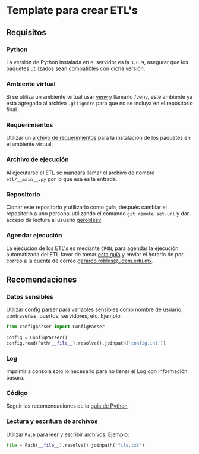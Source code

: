 # Template para crear ETL's
## Requisitos
### Python
La versión de Python instalada en el servidor es la `3.6.9`, asegurar que los paquetes utilizados sean compatibles con dicha versión.

### Ambiente virtual
Si se utiliza un ambiente virtual usar [venv](https://docs.python.org/3/tutorial/venv.html) y llamarlo /venv, este ambiente ya esta agregado al archivo `.gitignore` para que no se incluya en el repositorio final.

### Requerimientos
Utilizar un [archivo de requerimientos](https://pip.pypa.io/en/stable/user_guide/#requirements-files) para la instalación de los paquetes en el ambiente virtual.

### Archivo de ejecución
Al ejecutarse el ETL se mandará llamar el archivo de nombre `etl/__main__.py` por lo que esa es la entrada.

### Repositorio
Clonar este repositorio y utilizarlo como guía, después cambiar el repositorio a uno personal utilizando el comando `git remote set-url` y dar acceso de lectura al usuario [geroblesv](https://github.com/geroblesv/)

### Agendar ejecución
La ejecución de los ETL's es mediante `CRON`, para agendar la ejecución automatizada del ETL favor de tomar [esta guía](https://crontab.guru/) y envíar el horario de por correo a la cuenta de correo gerardo.robles@udem.edu.mx.

## Recomendaciones
### Datos sensibles
Utilizar [config parser](https://docs.python.org/3/library/configparser.html) para variables sensibles como nombre de usuario, contraseñas, puertos, servidores, etc. 
Ejemplo:
```python 
from configparser import ConfigParser

config = ConfigParser()
config.read(Path(__file__).resolve().joinpath('config.ini'))
```
### Log
Imprimir a consola solo lo necesario para no llenar el Log con información basura.
### Código
Seguir las recomendaciones de la [guía de Python](https://www.python.org/dev/peps/pep-0008/)
### Lectura y escritura de archivos
Utilizar `Path` para leer y escribir archivos. 
Ejemplo:
```python
file = Path(__file__).resolve().joinpath('file.txt')
```
